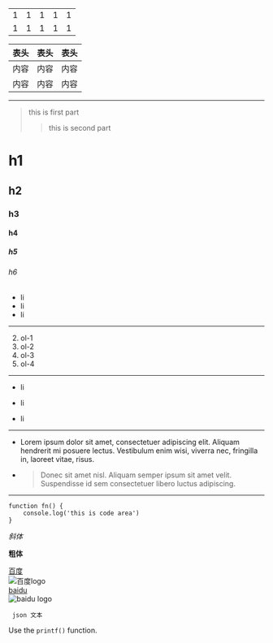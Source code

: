 <table>
	<tr>
		<td>1</td>
		<td>1</td>
		<td>1</td>
		<td>1</td>
		<td>1</td>
	</tr>
	<tr>
		<td>1</td>
		<td>1</td>
		<td>1</td>
		<td>1</td>
		<td>1</td>
	</tr>
</table>

表头|表头|表头
---|:--:|---:
内容|内容|内容
内容|内容|内容

---
> this is first part
>> this is second part

h1
=
h2
-
### h3
#### h4
##### h5
###### h6

-   li
-   li
-   li

---
2.  ol-1
1.  ol-2
4.  ol-3
3.  ol-4

---
*   li

*   li

*   li

---
*   Lorem ipsum dolor sit amet, consectetuer adipiscing elit.
    Aliquam hendrerit mi posuere lectus. Vestibulum enim wisi,
    viverra nec, fringilla in, laoreet vitae, risus.
*   > Donec sit amet nisl. Aliquam semper ipsum sit amet velit.
    > Suspendisse id sem consectetuer libero luctus adipiscing.

---
	function fn() {
		console.log('this is code area')
	}

_斜体_

__粗体__

[baidu]:https://www.baidu.com
[logo]:https://www.baidu.com/img/baidu_jgylogo3.gif

[百度][baidu]
<br/>
![百度logo][logo]
<br/>
[baidu](https://www.baidu.com)
<br/>
![baidu logo](https://www.baidu.com/img/baidu_jgylogo3.gif)

``  json 文本
``

Use the `printf()` function.
